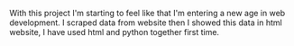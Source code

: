 With this project I'm starting to feel like that I'm entering a new age in web development. I scraped data from website then I showed this data in html website, I have used html and python together first time.
